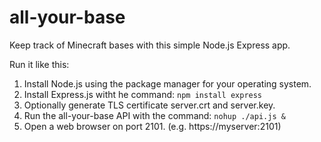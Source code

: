 # all-your-base
Keep track of Minecraft bases with this simple Node.js Express app.

Run it like this:
1. Install Node.js using the package manager for your operating system.
2. Install Express.js witht he command: `npm install express`
3. Optionally generate TLS certificate server.crt and server.key.
4. Run the all-your-base API with the command: `nohup ./api.js &`
5. Open a web browser on port 2101. (e.g. https://myserver:2101)

